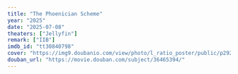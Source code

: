 ```yaml
---
title: "The Phoenician Scheme"
year: "2025"
date: "2025-07-08"
theaters: ["Jellyfin"]
remark: ["IIB"]
imdb_id: "tt30840798"
cover: "https://img9.doubanio.com/view/photo/l_ratio_poster/public/p2920840805.jpg"
douban_url: "https://movie.douban.com/subject/36465394/"
---
```

